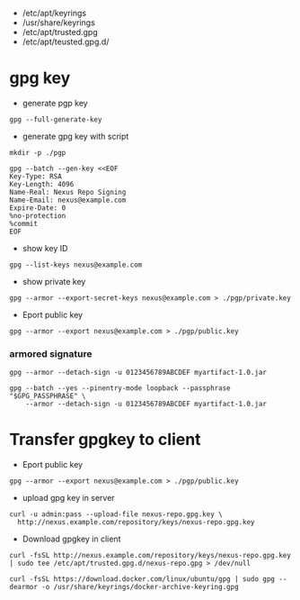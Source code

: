 - /etc/apt/keyrings
- /usr/share/keyrings
- /etc/apt/trusted.gpg
- /etc/apt/teusted.gpg.d/


# gpg key
- generate pgp key
```
gpg --full-generate-key
```
- generate gpg key with script
```
mkdir -p ./pgp

gpg --batch --gen-key <<EOF
Key-Type: RSA
Key-Length: 4096
Name-Real: Nexus Repo Signing
Name-Email: nexus@example.com
Expire-Date: 0
%no-protection
%commit
EOF
```
- show key ID
```
gpg --list-keys nexus@example.com
```
- show private key
```
gpg --armor --export-secret-keys nexus@example.com > ./pgp/private.key
```
- Eport public key
```
gpg --armor --export nexus@example.com > ./pgp/public.key
```
### armored signature
```
gpg --armor --detach-sign -u 0123456789ABCDEF myartifact-1.0.jar
```
```
gpg --batch --yes --pinentry-mode loopback --passphrase "$GPG_PASSPHRASE" \
    --armor --detach-sign -u 0123456789ABCDEF myartifact-1.0.jar

```

# Transfer gpgkey to client
- Eport public key
```
gpg --armor --export nexus@example.com > ./pgp/public.key
```
- upload gpg key in server
```
curl -u admin:pass --upload-file nexus-repo.gpg.key \
  http://nexus.example.com/repository/keys/nexus-repo.gpg.key
```

- Download gpgkey in client
```
curl -fsSL http://nexus.example.com/repository/keys/nexus-repo.gpg.key | sudo tee /etc/apt/trusted.gpg.d/nexus-repo.gpg > /dev/null
```
```
curl -fsSL https://download.docker.com/linux/ubuntu/gpg | sudo gpg --dearmor -o /usr/share/keyrings/docker-archive-keyring.gpg
```
